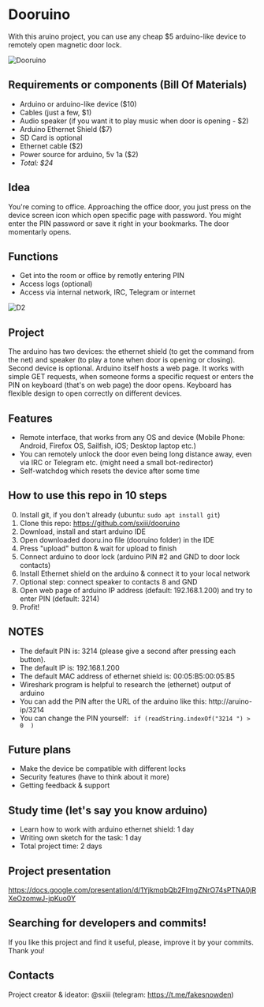 # Dooruino
With this aruino project, you can use any cheap $5 arduino-like device to remotely open magnetic door lock.

![Dooruino](https://imgur.com/PV8F1cF.png)

## Requirements or components (Bill Of Materials)
* Arduino or arduino-like device ($10)
* Cables (just a few, $1)
* Audio speaker (if you want it to play music when door is opening - $2)
* Arduino Ethernet Shield ($7)
* SD Card is optional
* Ethernet cable ($2)
* Power source for arduino, 5v 1a ($2)
* *Total: $24*

## Idea
You're coming to office. Approaching the office door, you just press on the device screen icon which open specific page with password. You might enter the PIN password or save it right in your bookmarks. The door momentarly opens.

## Functions
* Get into the room or office by remotly entering PIN
* Access logs (optional)
* Access via internal network, IRC, Telegram or internet

![D2](https://imgur.com/ahshxYm.png)

## Project
The arduino has two devices: the ethernet shield (to get the command from the net) and speaker (to play a tone when door is opening or closing). Second device is optional. Arduino itself hosts a web page. It works with simple GET requests, when someone forms a specific request or enters the PIN on keyboard (that's on web page) the door opens. Keyboard has flexible design to open correctly on different devices.

## Features
* Remote interface, that works from any OS and device (Mobile Phone: Android, Firefox OS, Sailfish, iOS; Desktop laptop etc.)
* You can remotely unlock the door even being long distance away, even via IRC or Telegram etc. (might need a small bot-redirector)
* Self-watchdog which resets the device after some time

## How to use this repo in 10 steps
0) Install git, if you don't already (ubuntu: `sudo apt install git`)
1) Clone this repo: https://github.com/sxiii/dooruino
2) Download, install and start arduino IDE
3) Open downloaded dooru.ino file (dooruino folder) in the IDE
4) Press "upload" button & wait for upload to finish
5) Connect arduino to door lock (arduino PIN #2 and GND to door lock contacts)
6) Install Ethernet shield on the arduino & connect it to your local network
7) Optional step: connect speaker to contacts 8 and GND
8) Open web page of arduino IP address (default: 192.168.1.200) and try to enter PIN (default: 3214)
9) Profit!

## NOTES
* The default PIN is: 3214 (please give a second after pressing each button).
* The default IP is: 192.168.1.200
* The default MAC address of ethernet shield is: 00:05:B5:00:05:B5
* Wireshark program is helpful to research the (ethernet) output of arduino
* You can add the PIN after the URL of the arduino like this: http://aruino-ip/3214
* You can change the PIN yourself: ` if (readString.indexOf("3214 ") > 0  )`

## Future plans
* Make the device be compatible with different locks
* Security features (have to think about it more)
* Getting feedback & support

## Study time (let's say you know arduino)
* Learn how to work with arduino ethernet shield: 1 day
* Writing own sketch for the task: 1 day
* Total project time: 2 days

## Project presentation
https://docs.google.com/presentation/d/1YjkmqbQb2FImgZNrO74sPTNA0jRXeOzomwJ-jpKuo0Y

## Searching for developers and commits!
If you like this project and find it useful, please, improve it by your commits. Thank you!

## Contacts
Project creator & ideator: @sxiii (telegram: https://t.me/fakesnowden)
